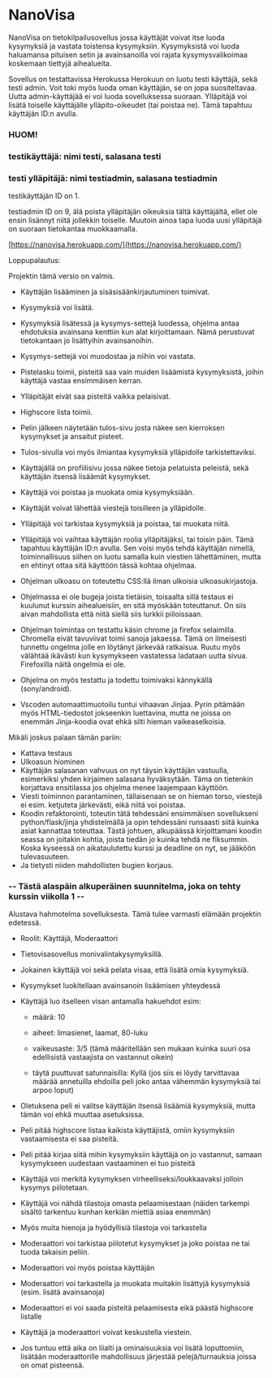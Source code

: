 # NanoVisa

NanoVisa on tietokilpailusovellus jossa käyttäjät voivat itse luoda kysymyksiä ja vastata toistensa kysymyksiin. Kysymyksistä voi luoda haluamansa pituisen setin ja avainsanoilla voi rajata kysymysvalikoimaa koskemaan tiettyjä aihealueita.

Sovellus on testattavissa Herokussa
Herokuun on luotu testi käyttäjä, sekä testi admin. Voit toki myös luoda oman käyttäjän, se on jopa suositeltavaa. Uutta admin-käyttäjää ei voi luoda sovelluksessa suoraan. Ylläpitäjä voi lisätä toiselle käyttäjälle ylläpito-oikeudet (tai poistaa ne). Tämä tapahtuu käyttäjän ID:n avulla. 

### HUOM! 
### testikäyttäjä: nimi testi, salasana testi
### testi ylläpitäjä: nimi testiadmin, salasana testiadmin 
 
testikäyttäjän ID on 1.

testiadmin ID on 9, älä poista ylläpitäjän oikeuksia tältä käyttäjältä, ellet ole ensin lisännyt niitä jollekkin toiselle. Muutoin ainoa tapa luoda uusi ylläpitäjä on suoraan tietokantaa muokkaamalla.

[https://nanovisa.herokuapp.com/](https://nanovisa.herokuapp.com/)

Loppupalautus:

Projektin tämä versio on valmis.


- Käyttäjän lisääminen ja sisäsisäänkirjautuminen toimivat.
- Kysymyksiä voi lisätä.
- Kysymyksiä lisätessä ja kysymys-settejä luodessa, ohjelma antaa ehdotuksia avainsana kenttiin kun alat kirjoittamaan. Nämä perustuvat tietokantaan jo lisättyihin avainsanoihin.
- Kysymys-settejä voi muodostaa ja niihin voi vastata.
- Pistelasku toimii, pisteitä saa vain muiden lisäämistä kysymyksistä, joihin käyttäjä vastaa ensimmäisen kerran.
- Ylläpitäjät eivät saa pisteitä vaikka pelaisivat.
- Highscore lista toimii.
- Pelin jälkeen näytetään tulos-sivu josta näkee sen kierroksen kysymykset ja ansaitut pisteet.
- Tulos-sivulla voi myös ilmiantaa kysymyksiä ylläpidolle tarkistettaviksi.
- Käyttäjällä on profiilisivu jossa näkee tietoja pelatuista peleistä, sekä käyttäjän itsensä lisäämät kysymykset.
- Käyttäjä voi poistaa ja muokata omia kysymyksiään.
- Käyttäjät voivat lähettää viestejä toisilleen ja ylläpidolle.


- Ylläpitäjä voi tarkistaa kysymyksiä ja poistaa, tai muokata niitä.
- Ylläpitäjä voi vaihtaa käyttäjän roolia ylläpitäjäksi, tai toisin päin. Tämä tapahtuu käyttäjän ID:n avulla. Sen voisi myös tehdä käyttäjän nimellä, toiminnallisuus siihen on luotu samalla kuin viestien lähettäminen, mutta en ehtinyt ottaa sitä käyttöön tässä kohtaa ohjelmaa.


- Ohjelman ulkoasu on toteutettu CSS:llä ilman ulkoisia ulkoasukirjastoja.
- Ohjelmassa ei ole bugeja joista tietäisin, toisaalta sillä testaus ei kuulunut kurssin aihealueisiin, en sitä myöskään toteuttanut. On siis aivan mahdollista että niitä siellä siis lurkkii piiloissaan.


- Ohjelman toimintaa on testattu käsin chrome ja firefox selaimilla. Chromella eivät tavuviivat toimi sanoja jakaessa. Tämä on ilmeisesti tunnettu ongelma jolle en löytänyt järkevää ratkaisua. Ruutu myös välähtää ikävästi kun kysymykseen vastatessa ladataan uutta sivua. Firefoxilla näitä ongelmia ei ole. 
- Ohjelma on myös testattu ja todettu toimivaksi kännykällä (sony/android).


- Vscoden automaattimuotoilu tuntui vihaavan Jinjaa. Pyrin pitämään myös HTML-tiedostot jokseenkin luettavina, mutta ne joissa on enemmän Jinja-koodia ovat ehkä silti hieman vaikeaselkoisia.

Mikäli joskus palaan tämän pariin:

- Kattava testaus
- Ulkoasun hiominen
- Käyttäjän salasanan vahvuus on nyt täysin käyttäjän vastuulla, esimerkiksi yhden kirjaimen salasana hyväksytään. Täma on tietenkin korjattava ensitilassa jos ohjelma menee laajempaan käyttöön.
- Viesti toiminnon parantaminen, tällaisenaan se on hieman torso, viestejä ei esim. ketjuteta järkevästi, eikä niitä voi poistaa. 
- Koodin refaktorointi, toteutin tätä tehdessäni ensimmäisen sovellukseni python/flask/jinja yhdistelmällä ja opin tehdessäni runsaasti siitä kuinka asiat kannattaa toteuttaa. Tästä johtuen, alkupäässä kirjoittamani koodin seassa on joitakin kohtia, joista tiedän jo kuinka tehdä ne fiksummin. Koska kyseessä on aikataulutettu kurssi ja deadline on nyt, se jääköön tulevasuuteen.
- Ja tietysti niiden mahdollisten bugien korjaus.


### -- Tästä alaspäin alkuperäinen suunnitelma, joka on tehty kurssin viikolla 1 --

Alustava hahmotelma sovelluksesta. Tämä tulee varmasti elämään projektin edetessä.

- Roolit: Käyttäjä, Moderaattori

- Tietovisasovellus monivalintakysymyksillä.
- Jokainen käyttäjä voi sekä pelata visaa, että lisätä omia kysymyksiä.
- Kysymykset luokitellaan avainsanoin lisäämisen yhteydessä
- Käyttäjä luo itselleen visan antamalla hakuehdot esim:

  - määrä: 10

  - aiheet: limasienet, laamat, 80-luku

  - vaikeusaste: 3/5 (tämä määritellään sen mukaan kuinka suuri osa edellisistä vastaajista on vastannut oikein)

  - täytä puuttuvat satunnaisilla: Kyllä (jos siis ei löydy tarvittavaa määrää annetuilla ehdoilla peli joko antaa vähemmän kysymyksiä tai arpoo loput)

- Oletuksena peli ei valitse käyttäjän itsensä lisäämiä kysymyksiä, mutta tämän voi ehkä muuttaa asetuksissa.
- Peli pitää highscore listaa kaikista käyttäjistä, omiin kysymyksiin vastaamisesta ei saa pisteitä.
- Peli pitää kirjaa siitä mihin kysymyksiin käyttäjä on jo vastannut, samaan kysymykseen uudestaan vastaaminen ei tuo pisteitä
- Käyttäjä voi merkitä kysymyksen virheelliseksi/loukkaavaksi jolloin kysymys piilotetaan.
- Käyttäjä voi nähdä tilastoja omasta pelaamisestaan (näiden tarkempi sisältö tarkentuu kunhan kerkiän miettiä asiaa enemmän)
- Myös muita hienoja ja hyödyllisiä tilastoja voi tarkastella

- Moderaattori voi tarkistaa piilotetut kysymykset ja joko poistaa ne tai tuoda takaisin peliin.
- Moderaattori voi myös poistaa käyttäjän
- Moderaattori voi tarkastella ja muokata muitakin lisättyjä kysymyksiä (esim. lisätä avainsanoja)
- Moderaattori ei voi saada pisteitä pelaamisesta eikä päästä highscore listalle

- Käyttäjä ja moderaattori voivat keskustella viestein.

- Jos tuntuu että aika on liialti ja ominaisuuksia voi lisätä loputtomiin, lisätään moderaattorille mahdollisuus järjestää pelejä/turnauksia joissa on omat pisteensä.

